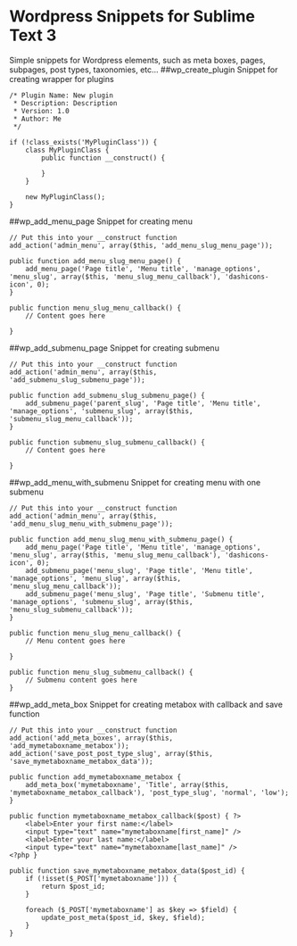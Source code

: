 # Wordpress Snippets for Sublime Text 3
Simple snippets for Wordpress elements, such as meta boxes, pages, subpages, post types, taxonomies, etc...
##wp_create_plugin
Snippet for creating wrapper for plugins
```
/* Plugin Name: New plugin
 * Description: Description
 * Version: 1.0
 * Author: Me
 */

if (!class_exists('MyPluginClass')) {
	class MyPluginClass {
		public function __construct() {
			
		}
	}

	new MyPluginClass();
}
```
##wp_add_menu_page
Snippet for creating menu
```
// Put this into your __construct function
add_action('admin_menu', array($this, 'add_menu_slug_menu_page'));

public function add_menu_slug_menu_page() {
	add_menu_page('Page title', 'Menu title', 'manage_options', 'menu_slug', array($this, 'menu_slug_menu_callback'), 'dashicons-icon', 0);
}

public function menu_slug_menu_callback() {
	// Content goes here
	
}
```
##wp_add_submenu_page
Snippet for creating submenu
```
// Put this into your __construct function
add_action('admin_menu', array($this, 'add_submenu_slug_submenu_page'));

public function add_submenu_slug_submenu_page() {
	add_submenu_page('parent_slug', 'Page title', 'Menu title', 'manage_options', 'submenu_slug', array($this, 'submenu_slug_menu_callback'));
}

public function submenu_slug_submenu_callback() {
	// Content goes here
	
}
```
##wp_add_menu_with_submenu
Snippet for creating menu with one submenu
```
// Put this into your __construct function
add_action('admin_menu', array($this, 'add_menu_slug_menu_with_submenu_page'));

public function add_menu_slug_menu_with_submenu_page() {
	add_menu_page('Page title', 'Menu title', 'manage_options', 'menu_slug', array($this, 'menu_slug_menu_callback'), 'dashicons-icon', 0);
	add_submenu_page('menu_slug', 'Page title', 'Menu title', 'manage_options', 'menu_slug', array($this, 'menu_slug_menu_callback'));
	add_submenu_page('menu_slug', 'Page title', 'Submenu title', 'manage_options', 'submenu_slug', array($this, 'menu_slug_submenu_callback'));
}

public function menu_slug_menu_callback() {
	// Menu content goes here
	
}

public function menu_slug_submenu_callback() {
	// Submenu content goes here
}
```
##wp_add_meta_box
Snippet for creating metabox with callback and save function
```
// Put this into your __construct function
add_action('add_meta_boxes', array($this, 'add_mymetaboxname_metabox'));
add_action('save_post_post_type_slug', array($this, 'save_mymetaboxname_metabox_data'));

public function add_mymetaboxname_metabox {
	add_meta_box('mymetaboxname', 'Title', array($this, 'mymetaboxname_metabox_callback'), 'post_type_slug', 'normal', 'low');
}

public function mymetaboxname_metabox_callback($post) { ?>
	<label>Enter your first name:</label>
	<input type="text" name="mymetaboxname[first_name]" />
	<label>Enter your last name:</label>
	<input type="text" name="mymetaboxname[last_name]" />
<?php }

public function save_mymetaboxname_metabox_data($post_id) {
	if (!isset($_POST['mymetaboxname'])) {
		return $post_id;
	}

	foreach ($_POST['mymetaboxname'] as $key => $field) {
		update_post_meta($post_id, $key, $field);
	}
}
```
